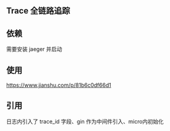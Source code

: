 ## Trace 全链路追踪

## 依赖
需要安装 jaeger 并启动

## 使用
https://www.jianshu.com/p/81b6c0df66d1

## 引用
日志内引入了 trace_id 字段、gin 作为中间件引入、micro内初始化